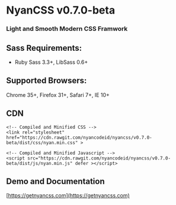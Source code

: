 # NyanCSS v0.7.0-beta
### Light and Smooth Modern CSS Framwork

## Sass Requirements:
- Ruby Sass 3.3+, LibSass 0.6+

## Supported Browsers:
Chrome 35+, Firefox 31+, Safari 7+, IE 10+

## CDN
```markup
<!-- Compiled and Minified CSS -->
<link rel="stylesheet" href="https://cdn.rawgit.com/nyancodeid/nyancss/v0.7.0-beta/dist/css/nyan.min.css" >
 
<!-- Compiled and Minified Javascript -->
<script src="https://cdn.rawgit.com/nyancodeid/nyancss/v0.7.0-beta/dist/js/nyan.min.js" defer ></script>
```

## Demo and Documentation
[https://getnyancss.com](https://getnyancss.com)